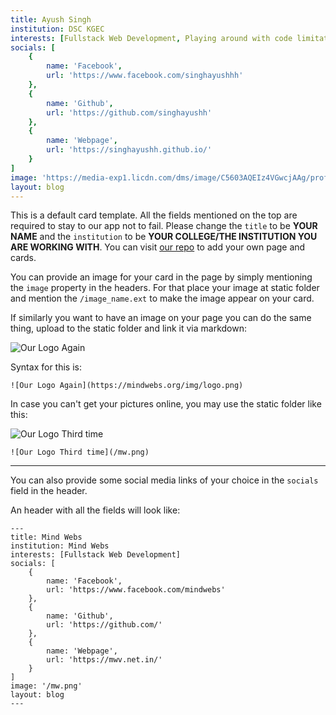 ```yaml
---
title: Ayush Singh
institution: DSC KGEC
interests: [Fullstack Web Development, Playing around with code limitations, Exploring domains]
socials: [
    {
        name: 'Facebook',
        url: 'https://www.facebook.com/singhayushhh'
    },
    {
        name: 'Github',
        url: 'https://github.com/singhayushh'
    },
    {
        name: 'Webpage',
        url: 'https://singhayushh.github.io/'
    }
]
image: 'https://media-exp1.licdn.com/dms/image/C5603AQEIz4VGwcjAAg/profile-displayphoto-shrink_200_200/0?e=1606953600&v=beta&t=telPDzAArAT6KaCp8T3nZrW5sU19FS-R4DIjLvKVhCk'
layout: blog
---
```


This is a default card template. All the fields mentioned on the top are required to stay to our app not to fail. Please change the `title` to be **YOUR NAME** and the `institution` to be **YOUR COLLEGE/THE INSTITUTION YOU ARE WORKING WITH**. You can visit [our repo](https://github.com/mindwebs/hacktoberfest_2020_participation_cards) to add your own page and cards.

 
You can provide an image for your card in the page by simply mentioning the `image` property in the headers. For that place your image at static folder and mention the `/image_name.ext` to make the image appear on your card.

If similarly you want to have an image on your page you can do the same thing, upload to the static folder and link it via markdown:

![Our Logo Again](https://mindwebs.org/img/logo.png)

Syntax for this is: 

```
![Our Logo Again](https://mindwebs.org/img/logo.png)
```

In case you can't get your pictures online, you may use the static folder like this:

![Our Logo Third time](/mw.png)



```
![Our Logo Third time](/mw.png)
```


---


You can also provide some social media links of your choice in the `socials` field in the header.

An header with all the fields will look like:


```
---
title: Mind Webs
institution: Mind Webs
interests: [Fullstack Web Development]
socials: [
    {
        name: 'Facebook',
        url: 'https://www.facebook.com/mindwebs'
    },
    {
        name: 'Github',
        url: 'https://github.com/'
    },
    {
        name: 'Webpage',
        url: 'https://mwv.net.in/'
    }
]
image: '/mw.png'
layout: blog
---
```
